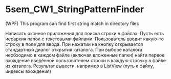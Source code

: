 # 5sem_CW1_StringPatternFinder
(WPF) This program can find first string match in directory files 

Написать оконное приложения для поиска строки в файлах. Пусть есть иерархия папок с текстовыми файлами. 
Пользователь вводит какую-то строку в поле для ввода. При нажатии на кнопку открывается стандартный диалог открытия каталога.
При выборе каталога необходимо в каждом файле (включая вложенные папки) найти первое вхождение введённой пользователем строки в каждую строчку в файле из каталога.
Результат вывести, например в ListView (путь к файлу, индексы вхождения)

